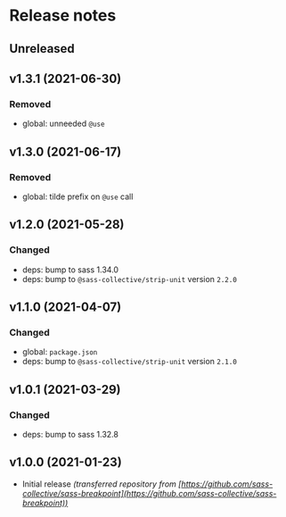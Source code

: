 # Release notes

## Unreleased

## v1.3.1 (2021-06-30)

### Removed

* global: unneeded `@use`

## v1.3.0 (2021-06-17)

### Removed

* global: tilde prefix on `@use` call

## v1.2.0 (2021-05-28)

### Changed

* deps: bump to sass 1.34.0
* deps: bump to `@sass-collective/strip-unit` version `2.2.0`

## v1.1.0 (2021-04-07)

### Changed

* global: `package.json`
* deps: bump to `@sass-collective/strip-unit` version `2.1.0`

## v1.0.1 (2021-03-29)

### Changed

* deps: bump to sass 1.32.8

## v1.0.0 (2021-01-23)

* Initial release _(transferred repository from [https://github.com/sass-collective/sass-breakpoint](https://github.com/sass-collective/sass-breakpoint))_
